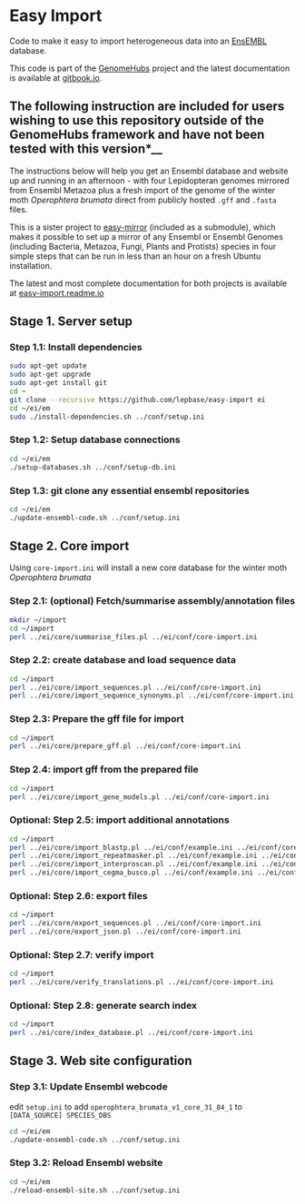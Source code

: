# Easy Import

Code to make it easy to import heterogeneous data into an [EnsEMBL](http://ensembl.org) database.

This code is part of the [GenomeHubs](http://genomehubs.org) project and the latest documentation is available at [gitbook.io](https://genomehubs.gitbook.io/genomehubs).

## The following instruction are included for users wishing to use this repository outside of the GenomeHubs framework and have not been tested with this version*__

The instructions below will help you get an Ensembl database and website up and running in an afternoon - with four Lepidopteran genomes mirrored from Ensembl Metazoa plus a fresh import of the genome of the winter moth *Operophtera brumata* direct from publicly hosted ``.gff`` and ``.fasta`` files.

This is a sister project to [easy-mirror](https://github.com/lepbase/easy-mirror) (included as a submodule), which makes it possible to set up a mirror of any Ensembl or Ensembl Genomes (including Bacteria, Metazoa, Fungi, Plants and Protists) species in four simple steps that can be run in less than an hour on a fresh Ubuntu installation.

The latest and most complete documentation for both projects is available at [easy-import.readme.io](http://easy-import.readme.io)

## Stage 1. Server setup

### Step 1.1: Install dependencies

```bash
sudo apt-get update
sudo apt-get upgrade
sudo apt-get install git
cd ~
git clone --recursive https://github.com/lepbase/easy-import ei
cd ~/ei/em
sudo ./install-dependencies.sh ../conf/setup.ini
```

### Step 1.2: Setup database connections

```bash
cd ~/ei/em
./setup-databases.sh ../conf/setup-db.ini
```

### Step 1.3: git clone any essential ensembl repositories

```bash
cd ~/ei/em
./update-ensembl-code.sh ../conf/setup.ini
```


## Stage 2. Core import

Using ``core-import.ini`` will install a new core database for the winter moth *Operophtera brumata*

### Step 2.1: (optional) Fetch/summarise assembly/annotation files

```bash
mkdir ~/import
cd ~/import
perl ../ei/core/summarise_files.pl ../ei/conf/core-import.ini
```

### Step 2.2: create database and load sequence data

```bash
cd ~/import
perl ../ei/core/import_sequences.pl ../ei/conf/core-import.ini
perl ../ei/core/import_sequence_synonyms.pl ../ei/conf/core-import.ini
```

### Step 2.3: Prepare the gff file for import

```bash
cd ~/import
perl ../ei/core/prepare_gff.pl ../ei/conf/core-import.ini
```

### Step 2.4: import gff from the prepared file

```bash
cd ~/import
perl ../ei/core/import_gene_models.pl ../ei/conf/core-import.ini
```

### Optional: Step 2.5: import additional annotations

```bash
cd ~/import
perl ../ei/core/import_blastp.pl ../ei/conf/example.ini ../ei/conf/core-import-extra.ini
perl ../ei/core/import_repeatmasker.pl ../ei/conf/example.ini ../ei/conf/core-import-extra.ini
perl ../ei/core/import_interproscan.pl ../ei/conf/example.ini ../ei/conf/core-import-extra.ini
perl ../ei/core/import_cegma_busco.pl ../ei/conf/example.ini ../ei/conf/core-import-extra.ini
```

### Optional: Step 2.6: export files

```bash
cd ~/import
perl ../ei/core/export_sequences.pl ../ei/conf/core-import.ini
perl ../ei/core/export_json.pl ../ei/conf/core-import.ini
```

### Optional: Step 2.7: verify import

```bash
cd ~/import
perl ../ei/core/verify_translations.pl ../ei/conf/core-import.ini
```

### Optional: Step 2.8: generate search index

```bash
cd ~/import
perl ../ei/core/index_database.pl ../ei/conf/core-import.ini
```


## Stage 3. Web site configuration

### Step 3.1: Update Ensembl webcode

edit ``setup.ini`` to add ``operophtera_brumata_v1_core_31_84_1`` to ``[DATA_SOURCE] SPECIES_DBS``

```bash
cd ~/ei/em
./update-ensembl-code.sh ../conf/setup.ini
```

### Step 3.2: Reload Ensembl website

```bash
cd ~/ei/em
./reload-ensembl-site.sh ../conf/setup.ini
```
